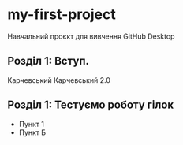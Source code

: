 # my-first-project
Навчальний проєкт для вивчення GitHub Desktop

## Розділ 1: Вступ.
Карчевський
Карчевський 2.0

## Розділ 1: Тестуємо роботу гілок
*   Пункт 1
*   Пункт Б
